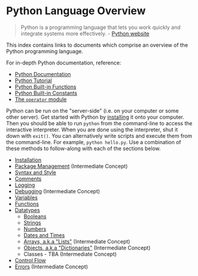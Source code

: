 # Python Language Overview

> Python is a programming language that lets you work quickly
and integrate systems more effectively. - [Python website](https://www.python.org/)

This index contains links to documents which comprise an overview of the Python programming language.

For in-depth Python documentation, reference:

  + [Python Documentation](https://docs.python.org/3/reference/index.html)
  + [Python Tutorial](https://docs.python.org/3/tutorial/index.html)
  + [Python Built-in Functions](https://docs.python.org/3/library/functions.html)
  + [Python Built-in Constants](https://docs.python.org/3/library/constants.html)
  + [The `operator` module](https://docs.python.org/3/library/operator.html)

Python can be run on the "server-side" (i.e. on your computer or some other server). Get started with Python by [installing](installation.md) it onto your computer. Then you should be able to run `python` from the command-line to access the interactive interpreter. When you are done using the interpreter, shut it down with `exit()`. You can alternatively write scripts and execute them from the command-line. For example, `python hello.py`. Use a combination of these methods to follow-along with each of the sections below.

  + [Installation](installation.md)
  + [Package Management](package-management.md) (Intermediate Concept)
  + [Syntax and Style](syntax-and-style.md)
  + [Comments](comments.md)
  + [Logging](logging.md)
  + [Debugging](debugging.md) (Intermediate Concept)
  + [Variables](variables.md)
  + [Functions](functions.md)
  + [Datatypes](datatypes.md)
    + [Booleans](datatypes/booleans.md)
    + [Strings](datatypes/strings.md)
    + [Numbers](datatypes/numbers.md)
    + [Dates and Times](datatypes/dates-and-times.md)
    + [Arrays, a.k.a "Lists"](datatypes/lists.md) (Intermediate Concept)
    + [Objects, a.k.a "Dictionaries"](datatypes/dictionaries.md) (Intermediate Concept)
    + Classes - TBA (Intermediate Concept)
  + [Control Flow](control-flow.md)
  + [Errors](errors.md) (Intermediate Concept)

